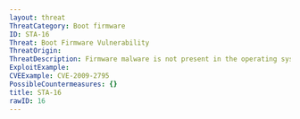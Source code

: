```yaml
---
layout: threat
ThreatCategory: Boot firmware
ID: STA-16
Threat: Boot Firmware Vulnerability
ThreatOrigin:
ThreatDescription: Firmware malware is not present in the operating system and runs before the OS loads and targets OS components in order to modify or subvert their behavior. Bootkits execute early in the system boot and have the ability to remain undetected and be persistent, surviving hard drive reformatting or OS reinstallation.[^305]
ExploitExample:
CVEExample: CVE-2009-2795
PossibleCountermeasures: {}
title: STA-16
rawID: 16
---
```

